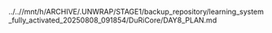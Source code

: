 ../..//mnt/h/ARCHIVE/.UNWRAP/STAGE1/backup_repository/learning_system_fully_activated_20250808_091854/DuRiCore/DAY8_PLAN.md